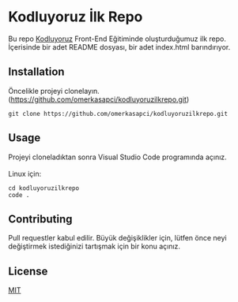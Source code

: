 # Kodluyoruz İlk Repo
Bu repo [Kodluyoruz](https://www.kodluyoruz.org/) Front-End Eğitiminde oluşturduğumuz ilk repo. İçerisinde bir adet README dosyası, bir adet index.html barındırıyor.
## Installation
Öncelikle projeyi clonelayın. (https://github.com/omerkasapci/kodluyoruzilkrepo.git)
```
git clone https://github.com/omerkasapci/kodluyoruzilkrepo.git
```
## Usage
Projeyi cloneladıktan sonra Visual Studio Code programında açınız. <br>
<br>
Linux için:
```
cd kodluyoruzilkrepo
code .
```
## Contributing
Pull requestler kabul edilir. Büyük değişiklikler için, lütfen önce neyi değiştirmek istediğinizi tartışmak için bir konu açınız.
## License
[MIT](https://choosealicense.com/licenses/mit/)
